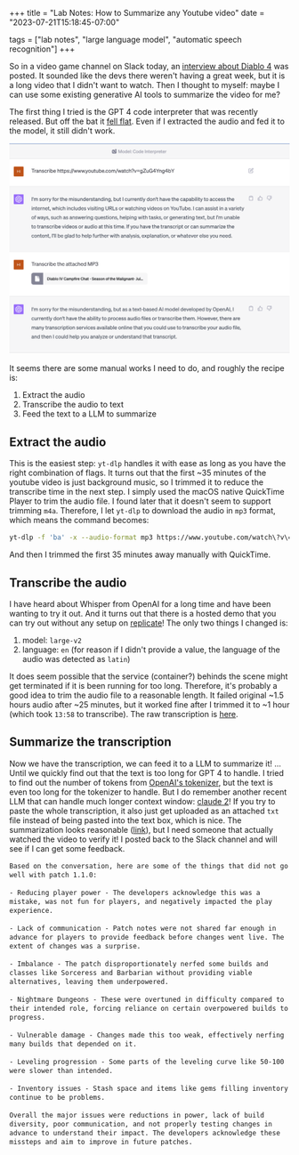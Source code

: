 +++
title = "Lab Notes: How to Summarize any Youtube video"
date = "2023-07-21T15:18:45-07:00"

tags = ["lab notes", "large language model", "automatic speech recognition"]
+++

So in a video game channel on Slack today, an [interview about Diablo 4](https://www.youtube.com/watch?v=gZuG4Yng4bY) was posted.
It sounded like the devs there weren't having a great week, but it is a long video that I didn't want to watch.
Then I thought to myself: maybe I can use some existing generative AI tools to summarize the video for me?

The first thing I tried is the GPT 4 code interpreter that was recently released.
But off the bat it [fell flat](https://chat.openai.com/share/9fcc5f05-ff31-489a-84d9-6ce03deb03e4).
Even if I extracted the audio and fed it to the model, it still didn't work.

![](./gpt-4.png)


It seems there are some manual works I need to do, and roughly the recipe is:
1. Extract the audio
2. Transcribe the audio to text
3. Feed the text to a LLM to summarize


## Extract the audio

This is the easiest step: `yt-dlp` handles it with ease as long as you have the right combination of flags.
It turns out that the first ~35 minutes of the youtube video is just background music, so I trimmed it to reduce the transcribe time in the next step.
I simply used the macOS native QuickTime Player to trim the audio file. I found later that it doesn't seem to support trimming `m4a`.
Therefore, I let `yt-dlp` to download the audio in `mp3` format, which means the command becomes:

```bash
yt-dlp -f 'ba' -x --audio-format mp3 https://www.youtube.com/watch\?v\=gZuG4Yng4bY`
```

And then I trimmed the first 35 minutes away manually with QuickTime.

## Transcribe the audio

I have heard about Whisper from OpenAI for a long time and have been wanting to try it out.
And it turns out that there is a hosted demo that you can try out without any setup on [replicate](https://replicate.com/openai/whisper)!
The only two things I changed is:
1. model: `large-v2`
2. language: `en` (for reason if I didn't provide a value, the language of the audio was detected as `latin`)

It does seem possible that the service (container?) behinds the scene might get terminated if it is been running for too long.
Therefore, it's probably a good idea to trim the audio file to a reasonable length.
It failed original ~1.5 hours audio after ~25 minutes, but it worked fine after I trimmed it to ~1 hour (which took `13:58` to transcribe).
The raw transcription is [here](https://gist.github.com/ziyunli/5d01eb200cd45a61f61b370b1ae96616#file-transcript-txt).

## Summarize the transcription

Now we have the transcription, we can feed it to a LLM to summarize it!
...
Until we quickly find out that the text is too long for GPT 4 to handle.
I tried to find out the number of tokens from [OpenAI's tokenizer](https://platform.openai.com/tokenizer), but the text is even too long for the tokenizer to handle.
But I do remember another recent LLM that can handle much longer context window: [claude 2](https://claude.ai/)!
If you try to paste the whole transcription, it also just get uploaded as an attached `txt` file instead of being pasted into the text box, which is nice.
The summarization looks reasonable ([link](https://claude.ai/chat/4782789c-bd9a-417e-81d5-7b42075fef90)), but I need someone that actually watched the video to verify it!
I posted back to the Slack channel and will see if I can get some feedback.


```
Based on the conversation, here are some of the things that did not go well with patch 1.1.0:

- Reducing player power - The developers acknowledge this was a mistake, was not fun for players, and negatively impacted the play experience.

- Lack of communication - Patch notes were not shared far enough in advance for players to provide feedback before changes went live. The extent of changes was a surprise.

- Imbalance - The patch disproportionately nerfed some builds and classes like Sorceress and Barbarian without providing viable alternatives, leaving them underpowered.

- Nightmare Dungeons - These were overtuned in difficulty compared to their intended role, forcing reliance on certain overpowered builds to progress.

- Vulnerable damage - Changes made this too weak, effectively nerfing many builds that depended on it.

- Leveling progression - Some parts of the leveling curve like 50-100 were slower than intended.

- Inventory issues - Stash space and items like gems filling inventory continue to be problems.

Overall the major issues were reductions in power, lack of build diversity, poor communication, and not properly testing changes in advance to understand their impact. The developers acknowledge these missteps and aim to improve in future patches.
```
